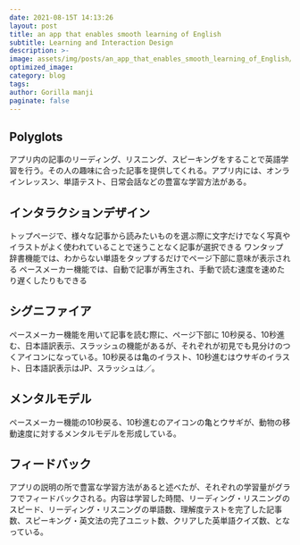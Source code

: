 ```yaml
---
date: 2021-08-15T 14:13:26
layout: post
title: an app that enables smooth learning of English
subtitle: Learning and Interaction Design
description: >-
image: assets/img/posts/an_app_that_enables_smooth_learning_of_English/an_app_that_enables_smooth_learning_of_English.png
optimized_image: 
category: blog
tags: 
author: Gorilla manji
paginate: false
---
```


## Polyglots

アプリ内の記事のリーディング、リスニング、スピーキングをすることで英語学習を行う。その人の趣味に合った記事を提供してくれる。アプリ内には、オンラインレッスン、単語テスト、日常会話などの豊富な学習方法がある。

## インタラクションデザイン

トップページで、様々な記事から読みたいものを選ぶ際に文字だけでなく写真やイラストがよく使われていることで迷うことなく記事が選択できる
ワンタップ辞書機能では、わからない単語をタップするだけでページ下部に意味が表示される
ペースメーカー機能では、自動で記事が再生され、手動で読む速度を速めたり遅くしたりもできる

## シグニファイア

ペースメーカー機能を用いて記事を読む際に、ページ下部に 10秒戻る、10秒進む、日本語訳表示、スラッシュの機能があるが、それぞれが初見でも見分けのつくアイコンになっている。10秒戻るは亀のイラスト、10秒進むはウサギのイラスト、日本語訳表示はJP、スラッシュは／。

## メンタルモデル

ペースメーカー機能の10秒戻る、10秒進むのアイコンの亀とウサギが、動物の移動速度に対するメンタルモデルを形成している。

## フィードバック

アプリの説明の所で豊富な学習方法があると述べたが、それぞれの学習量がグラフでフィードバックされる。内容は学習した時間、リーディング・リスニングのスピード、リーディング・リスニングの単語数、理解度テストを完了した記事数、スピーキング・英文法の完了ユニット数、クリアした英単語クイズ数、となっている。